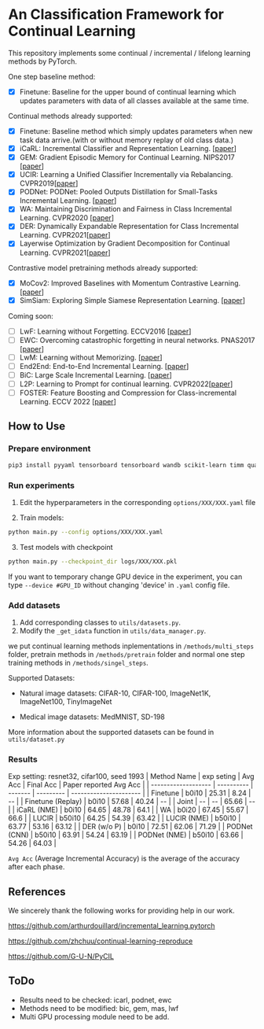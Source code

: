 # An Classification Framework for Continual Learning

This repository implements some continual / incremental / lifelong learning methods by PyTorch.

One step baseline method:

- [x] Finetune: Baseline for the upper bound of continual learning which updates parameters with data of all classes available at the same time.

Continual methods already supported:

- [x] Finetune: Baseline method which simply updates parameters when new task data arrive.(with or without memory replay of old class data.)
- [x] iCaRL: Incremental Classifier and Representation Learning. [[paper](https://arxiv.org/abs/1611.07725)]
- [x] GEM: Gradient Episodic Memory for Continual Learning. NIPS2017 [[paper](https://arxiv.org/abs/1706.08840)]
- [x] UCIR: Learning a Unified Classifier Incrementally via Rebalancing. CVPR2019[[paper](https://openaccess.thecvf.com/content_CVPR_2019/html/Hou_Learning_a_Unified_Classifier_Incrementally_via_Rebalancing_CVPR_2019_paper.html)]
- [x] PODNet: PODNet: Pooled Outputs Distillation for Small-Tasks Incremental Learning. [[paper](https://arxiv.org/abs/2004.13513)]
- [x] WA: Maintaining Discrimination and Fairness in Class Incremental Learning. CVPR2020 [[paper](https://arxiv.org/abs/1911.07053)]
- [x] DER: Dynamically Expandable Representation for Class Incremental Learning. CVPR2021[[paper](https://arxiv.org/abs/2103.16788)]
- [x] Layerwise Optimization by Gradient Decomposition for Continual Learning. CVPR2021[[paper](https://arxiv.org/abs/2105.07561v1)]

Contrastive model pretraining methods already supported:

- [x] MoCov2: Improved Baselines with Momentum Contrastive Learning. [[paper](https://arxiv.org/abs/2003.04297)]
- [x] SimSiam: Exploring Simple Siamese Representation Learning. [[paper](https://arxiv.org/abs/2011.10566)]

Coming soon:

- [ ] LwF:  Learning without Forgetting. ECCV2016 [[paper](https://arxiv.org/abs/1606.09282)]
- [ ] EWC: Overcoming catastrophic forgetting in neural networks. PNAS2017 [[paper](https://arxiv.org/abs/1612.00796)]
- [ ] LwM: Learning without Memorizing. [[paper](https://arxiv.org/abs/1811.08051)]
- [ ] End2End: End-to-End Incremental Learning. [[paper](https://arxiv.org/abs/1807.09536)]
- [ ] BiC: Large Scale Incremental Learning. [[paper](https://arxiv.org/abs/1905.13260)]
- [ ] L2P: Learning to Prompt for continual learning. CVPR2022[[paper](https://arxiv.org/abs/2112.08654)]
- [ ] FOSTER: Feature Boosting and Compression for Class-incremental Learning. ECCV 2022 [[paper](https://arxiv.org/abs/2204.04662)]

## How to Use

### Prepare environment

```bash
pip3 install pyyaml tensorboard tensorboard wandb scikit-learn timm quadprog
```

### Run experiments

1. Edit the hyperparameters in the corresponding `options/XXX/XXX.yaml` file

2. Train models:

```bash
python main.py --config options/XXX/XXX.yaml
```

3. Test models with checkpoint

```bash
python main.py --checkpoint_dir logs/XXX/XXX.pkl
```

If you want to temporary change GPU device in the experiment, you can type `--device #GPU_ID` without changing 'device' in `.yaml` config file.

### Add datasets

1. Add corresponding classes to `utils/datasets.py`.
2. Modify the `_get_idata` function in `utils/data_manager.py`.

we put continual learning methods inplementations in `/methods/multi_steps` folder, pretrain methods in `/methods/pretrain` folder and normal one step training methods in `/methods/singel_steps`.

Supported Datasets:

- Natural image datasets: CIFAR-10, CIFAR-100, ImageNet1K, ImageNet100, TinyImageNet

- Medical image datasets: MedMNIST, SD-198

More information about the supported datasets can be found in `utils/dataset.py`

### Results

Exp setting: resnet32, cifar100, seed 1993
| Method Name         | exp seting | Avg Acc | Final Acc | Paper reported Avg Acc |
| ------------------- | ---------- | ------- | --------- | ---------------------- |
| Finetune            | b0i10      | 25.31   | 8.24      | --                     |
| Finetune (Replay)   | b0i10      | 57.68   | 40.24     | --                     |
| Joint               | --         | --      | 65.66     | --                     |
| iCaRL (NME)         | b0i10      | 64.65   | 48.78     | 64.1                   |
| WA                  | b0i20      | 67.45   | 55.67     | 66.6                   |
| LUCIR               | b50i10     | 64.25   | 54.39     | 63.42                  |
| LUCIR (NME)         | b50i10     | 63.77   | 53.16     | 63.12                  |
| DER (w/o P)         | b0i10      | 72.51   | 62.06     | 71.29                  |
| PODNet (CNN)        | b50i10     | 63.91   | 54.24     | 63.19                  |
| PODNet (NME)        | b50i10     | 63.66   | 54.26     | 64.03                  |


`Avg Acc` (Average Incremental Accuracy) is the average of the accuracy after each phase.

## References

We sincerely thank the following works for providing help in our work.

https://github.com/arthurdouillard/incremental_learning.pytorch

https://github.com/zhchuu/continual-learning-reproduce

https://github.com/G-U-N/PyCIL

## ToDo

- Results need to be checked: icarl, podnet, ewc
- Methods need to be modified: bic, gem, mas, lwf
- Multi GPU processing module need to be add.
